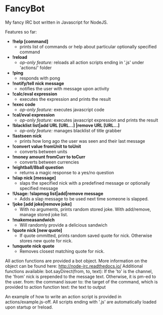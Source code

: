 FancyBot
========

My fancy IRC bot written in Javascript for NodeJS.

Features so far:
- **!help [command]**
  - prints list of commands or help about particular optionally specified command
- **!reload**
  - *op-only feature:* reloads all action scripts ending in '.js' under 'actions/' folder
- **!ping**
  - responds with pong
- **!notify/tell nick message**
  - notifies the user with message upon activity
- **!calc/eval expression**
  - executes the expression and prints the result
- **!exec code**
  - *op-only feature:* executes javascript code
- **!cal/eval expression**
  - *op-only feature:* executes javascript expression and prints the result
- **!blacklist list|add URL [URL...] |remove URL [URL...]**
  - *op-only feature:* manages blacklist of title grabber
- **!lastseen nick**
  - prints how long ago the user was seen and their last message
- **!convert value fromUnit to toUnit**
  - converts between units
- **!money amount fromCurr to toCurr**
  - converts between currencies
- **!eightball/8ball question**
  - returns a magic response to a yes/no question
- **!slap nick [message]**
  - slaps the specified nick with a predefined message or optionally specified message
- **!Usage: !slapmsg list|add|remove message**
  - Adds a slap message to be used next time someone is slapped.
- **!joke [add joke|remove joke]**
  - With no arguments, prints random stored joke. With add/remove, manage stored joke list.
- **!makemeasandwich**
  - Will randomly provide a delicious sandwich
- **!quote nick [new quote]**
  - If quote ommitted, prints random saved quote for nick. Otherwise stores new quote for nick.
- **!unquote nick quote**
  - Removes closest matching quote for nick.

All action functions are provided a bot object. More information on the object can be found here: http://node-irc.readthedocs.io/
Additional functions available:
  bot.sayDirect(from, to, text): If the 'to' is the channel, the 'from' nick is prepended to the message text. Otherwise, it is pm-ed to the user.
    from: the command issuer
    to: the target of the command, which is provided to action function
    text: the text to output

An example of how to write an action script is provided in actions/example.js-off. All scripts ending with '.js' are automatically loaded upon startup or !reload.
